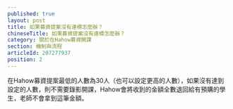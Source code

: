 ```yaml
---
published: true
layout: post
title: 如果募資提案沒有達標怎麼辦？
chineseTitle: 如果募資提案沒有達標怎麼辦？
category: 關於在Hahow募資開課
section: 機制與流程
articleId: 207277937
position: 2
---
```

在Hahow募資提案最低的人數為30人（也可以設定更高的人數），如果沒有達到設定的人數，則不需要錄影開課，Hahow會將收到的金額全數退回給有預購的學生，老師不會拿到這筆金額。


